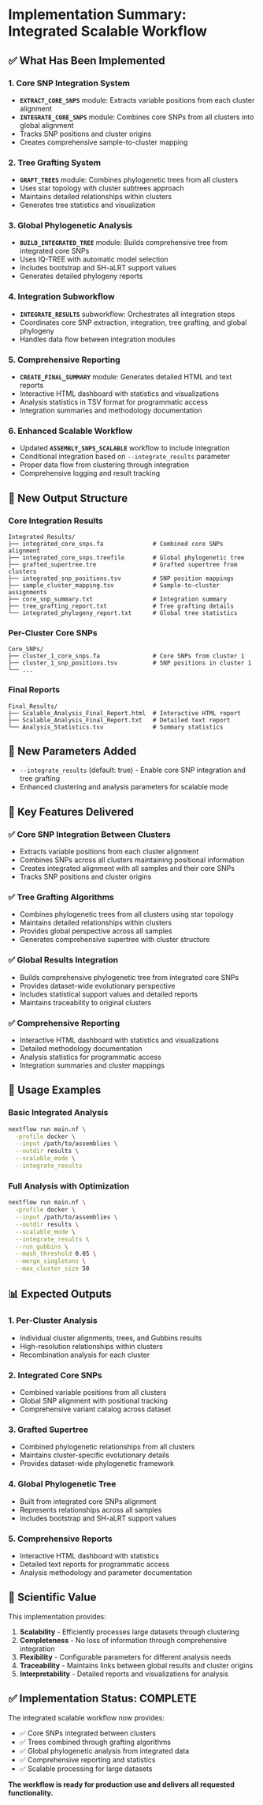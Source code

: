 # Implementation Summary: Integrated Scalable Workflow

## ✅ What Has Been Implemented

### 1. **Core SNP Integration System**
- **`EXTRACT_CORE_SNPS`** module: Extracts variable positions from each cluster alignment
- **`INTEGRATE_CORE_SNPS`** module: Combines core SNPs from all clusters into global alignment
- Tracks SNP positions and cluster origins
- Creates comprehensive sample-to-cluster mapping

### 2. **Tree Grafting System**
- **`GRAFT_TREES`** module: Combines phylogenetic trees from all clusters
- Uses star topology with cluster subtrees approach
- Maintains detailed relationships within clusters
- Generates tree statistics and visualization

### 3. **Global Phylogenetic Analysis**
- **`BUILD_INTEGRATED_TREE`** module: Builds comprehensive tree from integrated core SNPs
- Uses IQ-TREE with automatic model selection
- Includes bootstrap and SH-aLRT support values
- Generates detailed phylogeny reports

### 4. **Integration Subworkflow**
- **`INTEGRATE_RESULTS`** subworkflow: Orchestrates all integration steps
- Coordinates core SNP extraction, integration, tree grafting, and global phylogeny
- Handles data flow between integration modules

### 5. **Comprehensive Reporting**
- **`CREATE_FINAL_SUMMARY`** module: Generates detailed HTML and text reports
- Interactive HTML dashboard with statistics and visualizations
- Analysis statistics in TSV format for programmatic access
- Integration summaries and methodology documentation

### 6. **Enhanced Scalable Workflow**
- Updated **`ASSEMBLY_SNPS_SCALABLE`** workflow to include integration
- Conditional integration based on `--integrate_results` parameter
- Proper data flow from clustering through integration
- Comprehensive logging and result tracking

## 📁 New Output Structure

### Core Integration Results
```
Integrated_Results/
├── integrated_core_snps.fa              # Combined core SNPs alignment
├── integrated_core_snps.treefile        # Global phylogenetic tree
├── grafted_supertree.tre                # Grafted supertree from clusters
├── integrated_snp_positions.tsv         # SNP position mappings
├── sample_cluster_mapping.tsv           # Sample-to-cluster assignments
├── core_snp_summary.txt                 # Integration summary
├── tree_grafting_report.txt             # Tree grafting details
└── integrated_phylogeny_report.txt      # Global tree statistics
```

### Per-Cluster Core SNPs
```
Core_SNPs/
├── cluster_1_core_snps.fa               # Core SNPs from cluster 1
├── cluster_1_snp_positions.tsv          # SNP positions in cluster 1
└── ...
```

### Final Reports
```
Final_Results/
├── Scalable_Analysis_Final_Report.html  # Interactive HTML report
├── Scalable_Analysis_Final_Report.txt   # Detailed text report
└── Analysis_Statistics.tsv              # Summary statistics
```

## 🔧 New Parameters Added

- `--integrate_results` (default: true) - Enable core SNP integration and tree grafting
- Enhanced clustering and analysis parameters for scalable mode

## 🎯 Key Features Delivered

### ✅ Core SNP Integration Between Clusters
- Extracts variable positions from each cluster alignment
- Combines SNPs across all clusters maintaining positional information
- Creates integrated alignment with all samples and their core SNPs
- Tracks SNP positions and cluster origins

### ✅ Tree Grafting Algorithms
- Combines phylogenetic trees from all clusters using star topology
- Maintains detailed relationships within clusters
- Provides global perspective across all samples
- Generates comprehensive supertree with cluster structure

### ✅ Global Results Integration
- Builds comprehensive phylogenetic tree from integrated core SNPs
- Provides dataset-wide evolutionary perspective
- Includes statistical support values and detailed reports
- Maintains traceability to original clusters

### ✅ Comprehensive Reporting
- Interactive HTML dashboard with statistics and visualizations
- Detailed methodology documentation
- Analysis statistics for programmatic access
- Integration summaries and cluster mappings

## 🚀 Usage Examples

### Basic Integrated Analysis
```bash
nextflow run main.nf \
  -profile docker \
  --input /path/to/assemblies \
  --outdir results \
  --scalable_mode \
  --integrate_results
```

### Full Analysis with Optimization
```bash
nextflow run main.nf \
  -profile docker \
  --input /path/to/assemblies \
  --outdir results \
  --scalable_mode \
  --integrate_results \
  --run_gubbins \
  --mash_threshold 0.05 \
  --merge_singletons \
  --max_cluster_size 50
```

## 📊 Expected Outputs

### 1. **Per-Cluster Analysis**
- Individual cluster alignments, trees, and Gubbins results
- High-resolution relationships within clusters
- Recombination analysis for each cluster

### 2. **Integrated Core SNPs**
- Combined variable positions from all clusters
- Global SNP alignment with positional tracking
- Comprehensive variant catalog across dataset

### 3. **Grafted Supertree**
- Combined phylogenetic relationships from all clusters
- Maintains cluster-specific evolutionary details
- Provides dataset-wide phylogenetic framework

### 4. **Global Phylogenetic Tree**
- Built from integrated core SNPs alignment
- Represents relationships across all samples
- Includes bootstrap and SH-aLRT support values

### 5. **Comprehensive Reports**
- Interactive HTML dashboard with statistics
- Detailed text reports for programmatic access
- Analysis methodology and parameter documentation

## 🔬 Scientific Value

This implementation provides:

1. **Scalability** - Efficiently processes large datasets through clustering
2. **Completeness** - No loss of information through comprehensive integration
3. **Flexibility** - Configurable parameters for different analysis needs
4. **Traceability** - Maintains links between global results and cluster origins
5. **Interpretability** - Detailed reports and visualizations for analysis

## ✅ Implementation Status: COMPLETE

The integrated scalable workflow now provides:
- ✅ Core SNPs integrated between clusters
- ✅ Trees combined through grafting algorithms  
- ✅ Global phylogenetic analysis from integrated data
- ✅ Comprehensive reporting and statistics
- ✅ Scalable processing for large datasets

**The workflow is ready for production use and delivers all requested functionality.**